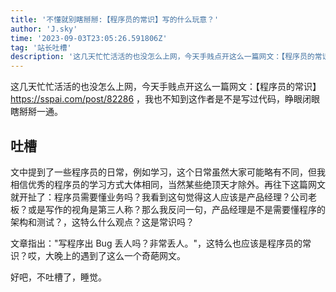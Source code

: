 ```yaml
---
title: '不懂就别瞎掰掰:【程序员的常识】写的什么玩意？'
author: 'J.sky'
time: '2023-09-03T23:05:26.591806Z'
tag: '站长吐槽'
description: '这几天忙忙活活的也没怎么上网，今天手贱点开这么一篇网文：【程序员的常识】 https://sspai.com/post/82286 ，我也不知到这作者是不是写过代码，睁眼闭眼瞎掰掰一通。'
---
```

这几天忙忙活活的也没怎么上网，今天手贱点开这么一篇网文：【程序员的常识】 https://sspai.com/post/82286 ，我也不知到这作者是不是写过代码，睁眼闭眼瞎掰掰一通。

## 吐槽

文中提到了一些程序员的日常，例如学习，这个日常虽然大家可能略有不同，但我相信优秀的程序员的学习方式大体相同，当然某些绝顶天才除外。再往下这篇网文就开扯了：程序员需要懂业务吗？我看到这句觉得这人应该是产品经理？公司老板？或是写作的视角是第三人称？那么我反问一句，产品经理是不是需要懂程序的架构和测试？，这特么什么观点？这是常识吗？

文章指出："写程序出 Bug 丢人吗？非常丢人。"，这特么也应该是程序员的常识？哎，大晚上的遇到了这么一个奇葩网文。

好吧，不吐槽了，睡觉。